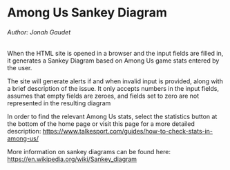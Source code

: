 # Among Us Sankey Diagram
###### Author: Jonah Gaudet

When the HTML site is opened in a browser and the input fields are filled in, it generates a Sankey Diagram based on Among Us game stats entered by the user.

The site will generate alerts if and when invalid input is provided, along with a brief description of the issue. It only accepts numbers in the input fields, assumes that empty fields are zeroes, and fields set to zero are not represented in the resulting diagram

In order to find the relevant Among Us stats, select the statistics button at the bottom of the home page or visit this page for a more detailed description: https://www.talkesport.com/guides/how-to-check-stats-in-among-us/

More information on sankey diagrams can be found here: https://en.wikipedia.org/wiki/Sankey_diagram 
